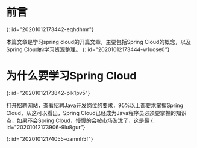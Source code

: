 # 前言
{: id="20201012173442-eqhdhmr"}

本篇文章是学习spring cloud的开篇文章，主要包括Spring Cloud的概念，以及Spring Cloud的学习资源整理。
{: id="20201012173444-w1uose0"}

# 为什么要学习Spring Cloud
{: id="20201012173842-plk1pv5"}

打开招聘网站，查看招聘Java开发岗位的要求，95%以上都要求掌握Spring Cloud，从这可以看出，Spring Cloud已经成为Java程序员必须要掌握的知识点，如果不会Spring Cloud，慢慢的会被市场淘汰了，这是最
{: id="20201012173906-9lu8gur"}

{: id="20201012174055-oamnh5f"}
